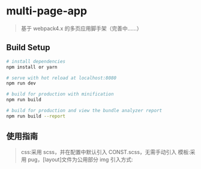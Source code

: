 # multi-page-app

> 基于 webpack4.x 的多页应用脚手架（完善中......）

## Build Setup

```bash
# install dependencies
npm install or yarn

# serve with hot reload at localhost:8080
npm run dev

# build for production with minification
npm run build

# build for production and view the bundle analyzer report
npm run build --report
```

## 使用指南

> css:采用 scss，并在配置中默认引入 CONST.scss，无需手动引入
> 模板:采用 pug，[layout]文件为公用部分
> img 引入方式:
